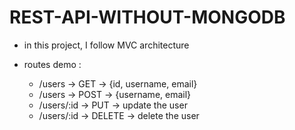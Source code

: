 # REST-API-WITHOUT-MONGODB

- in this project, I follow MVC architecture

- routes demo :
    - /users -> GET -> {id, username, email}
    - /users -> POST -> {username, email}
    - /users/:id -> PUT -> update the user
    - /users/:id -> DELETE -> delete the user